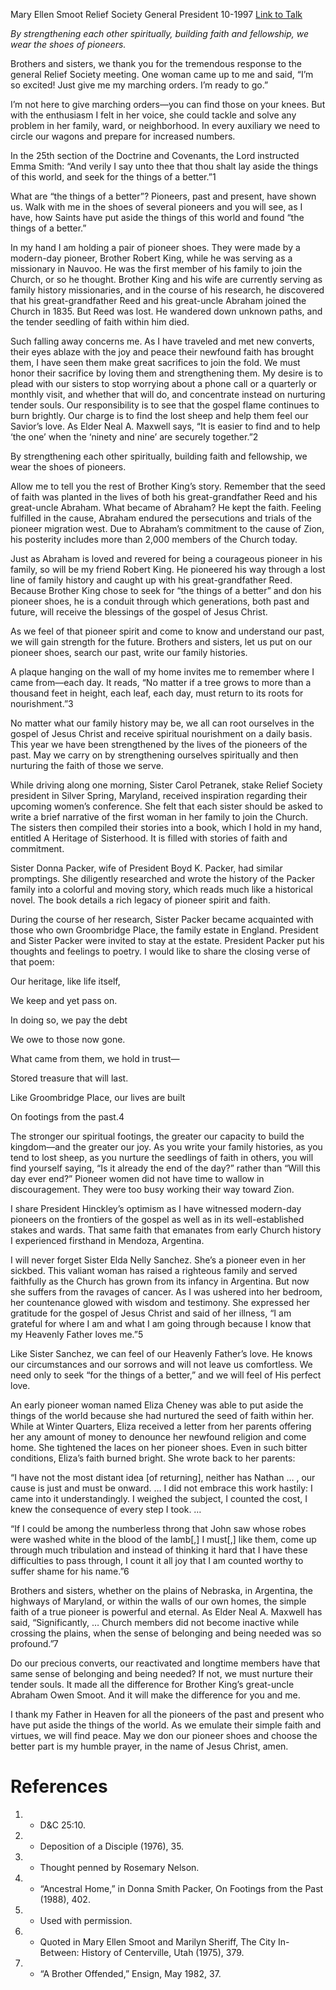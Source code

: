 Mary Ellen Smoot
Relief Society General President
10-1997
[Link to Talk](https://www.churchofjesuschrist.org/study/general-conference/1997/10/pioneer-shoes-through-the-ages?lang=eng)

_By strengthening each other spiritually, building faith and fellowship, we wear the shoes of pioneers._

Brothers and sisters, we thank you for the tremendous response to the general Relief Society meeting. One woman came up to me and said, “I’m so excited! Just give me my marching orders. I’m ready to go.”

I’m not here to give marching orders—you can find those on your knees. But with the enthusiasm I felt in her voice, she could tackle and solve any problem in her family, ward, or neighborhood. In every auxiliary we need to circle our wagons and prepare for increased numbers.

In the 25th section of the Doctrine and Covenants, the Lord instructed Emma Smith: “And verily I say unto thee that thou shalt lay aside the things of this world, and seek for the things of a better.”1

What are “the things of a better”? Pioneers, past and present, have shown us. Walk with me in the shoes of several pioneers and you will see, as I have, how Saints have put aside the things of this world and found “the things of a better.”

In my hand I am holding a pair of pioneer shoes. They were made by a modern-day pioneer, Brother Robert King, while he was serving as a missionary in Nauvoo. He was the first member of his family to join the Church, or so he thought. Brother King and his wife are currently serving as family history missionaries, and in the course of his research, he discovered that his great-grandfather Reed and his great-uncle Abraham joined the Church in 1835. But Reed was lost. He wandered down unknown paths, and the tender seedling of faith within him died.

Such falling away concerns me. As I have traveled and met new converts, their eyes ablaze with the joy and peace their newfound faith has brought them, I have seen them make great sacrifices to join the fold. We must honor their sacrifice by loving them and strengthening them. My desire is to plead with our sisters to stop worrying about a phone call or a quarterly or monthly visit, and whether that will do, and concentrate instead on nurturing tender souls. Our responsibility is to see that the gospel flame continues to burn brightly. Our charge is to find the lost sheep and help them feel our Savior’s love. As Elder Neal A. Maxwell says, “It is easier to find and to help ‘the one’ when the ‘ninety and nine’ are securely together.”2

By strengthening each other spiritually, building faith and fellowship, we wear the shoes of pioneers.



Allow me to tell you the rest of Brother King’s story. Remember that the seed of faith was planted in the lives of both his great-grandfather Reed and his great-uncle Abraham. What became of Abraham? He kept the faith. Feeling fulfilled in the cause, Abraham endured the persecutions and trials of the pioneer migration west. Due to Abraham’s commitment to the cause of Zion, his posterity includes more than 2,000 members of the Church today.

Just as Abraham is loved and revered for being a courageous pioneer in his family, so will be my friend Robert King. He pioneered his way through a lost line of family history and caught up with his great-grandfather Reed. Because Brother King chose to seek for “the things of a better” and don his pioneer shoes, he is a conduit through which generations, both past and future, will receive the blessings of the gospel of Jesus Christ.

As we feel of that pioneer spirit and come to know and understand our past, we will gain strength for the future. Brothers and sisters, let us put on our pioneer shoes, search our past, write our family histories.

A plaque hanging on the wall of my home invites me to remember where I came from—each day. It reads, “No matter if a tree grows to more than a thousand feet in height, each leaf, each day, must return to its roots for nourishment.”3

No matter what our family history may be, we all can root ourselves in the gospel of Jesus Christ and receive spiritual nourishment on a daily basis. This year we have been strengthened by the lives of the pioneers of the past. May we carry on by strengthening ourselves spiritually and then nurturing the faith of those we serve.

While driving along one morning, Sister Carol Petranek, stake Relief Society president in Silver Spring, Maryland, received inspiration regarding their upcoming women’s conference. She felt that each sister should be asked to write a brief narrative of the first woman in her family to join the Church. The sisters then compiled their stories into a book, which I hold in my hand, entitled A Heritage of Sisterhood. It is filled with stories of faith and commitment.

Sister Donna Packer, wife of President Boyd K. Packer, had similar promptings. She diligently researched and wrote the history of the Packer family into a colorful and moving story, which reads much like a historical novel. The book details a rich legacy of pioneer spirit and faith.

During the course of her research, Sister Packer became acquainted with those who own Groombridge Place, the family estate in England. President and Sister Packer were invited to stay at the estate. President Packer put his thoughts and feelings to poetry. I would like to share the closing verse of that poem:





Our heritage, like life itself,

We keep and yet pass on.

In doing so, we pay the debt

We owe to those now gone.

What came from them, we hold in trust—

Stored treasure that will last.

Like Groombridge Place, our lives are built

On footings from the past.4





The stronger our spiritual footings, the greater our capacity to build the kingdom—and the greater our joy. As you write your family histories, as you tend to lost sheep, as you nurture the seedlings of faith in others, you will find yourself saying, “Is it already the end of the day?” rather than “Will this day ever end?” Pioneer women did not have time to wallow in discouragement. They were too busy working their way toward Zion.

I share President Hinckley’s optimism as I have witnessed modern-day pioneers on the frontiers of the gospel as well as in its well-established stakes and wards. That same faith that emanates from early Church history I experienced firsthand in Mendoza, Argentina.

I will never forget Sister Elda Nelly Sanchez. She’s a pioneer even in her sickbed. This valiant woman has raised a righteous family and served faithfully as the Church has grown from its infancy in Argentina. But now she suffers from the ravages of cancer. As I was ushered into her bedroom, her countenance glowed with wisdom and testimony. She expressed her gratitude for the gospel of Jesus Christ and said of her illness, “I am grateful for where I am and what I am going through because I know that my Heavenly Father loves me.”5

Like Sister Sanchez, we can feel of our Heavenly Father’s love. He knows our circumstances and our sorrows and will not leave us comfortless. We need only to seek “for the things of a better,” and we will feel of His perfect love.

An early pioneer woman named Eliza Cheney was able to put aside the things of the world because she had nurtured the seed of faith within her. While at Winter Quarters, Eliza received a letter from her parents offering her any amount of money to denounce her newfound religion and come home. She tightened the laces on her pioneer shoes. Even in such bitter conditions, Eliza’s faith burned bright. She wrote back to her parents:

“I have not the most distant idea [of returning], neither has Nathan … , our cause is just and must be onward. … I did not embrace this work hastily: I came into it understandingly. I weighed the subject, I counted the cost, I knew the consequence of every step I took. …

“If I could be among the numberless throng that John saw whose robes were washed white in the blood of the lamb[,] I must[,] like them, come up through much tribulation and instead of thinking it hard that I have these difficulties to pass through, I count it all joy that I am counted worthy to suffer shame for his name.”6

Brothers and sisters, whether on the plains of Nebraska, in Argentina, the highways of Maryland, or within the walls of our own homes, the simple faith of a true pioneer is powerful and eternal. As Elder Neal A. Maxwell has said, “Significantly, … Church members did not become inactive while crossing the plains, when the sense of belonging and being needed was so profound.”7

Do our precious converts, our reactivated and longtime members have that same sense of belonging and being needed? If not, we must nurture their tender souls. It made all the difference for Brother King’s great-uncle Abraham Owen Smoot. And it will make the difference for you and me.

I thank my Father in Heaven for all the pioneers of the past and present who have put aside the things of the world. As we emulate their simple faith and virtues, we will find peace. May we don our pioneer shoes and choose the better part is my humble prayer, in the name of Jesus Christ, amen.

# References
1. - D&C 25:10.
2. - Deposition of a Disciple (1976), 35.
3. - Thought penned by Rosemary Nelson.
4. - “Ancestral Home,” in Donna Smith Packer, On Footings from the Past (1988), 402.
5. - Used with permission.
6. - Quoted in Mary Ellen Smoot and Marilyn Sheriff, The City In-Between: History of Centerville, Utah (1975), 379.
7. - “A Brother Offended,” Ensign, May 1982, 37.